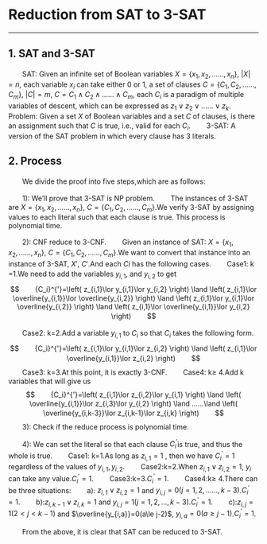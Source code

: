 # Reduction from SAT to 3-SAT
---
## 1. SAT and 3-SAT
‌‌‌　　SAT: Given an infinite set of Boolean variables $X=\{x_1,x_2,......,x_n\}$, $|X|=n$,  each variable $x_i$ can take either 0 or 1, a set of clauses $C=\{C_1,C_2,......,C_m\}$, $|C|=m$, $C=C_1\land C_2\land ......\land C_m$, each $C_i$ is a paradigm of multiple variables of descent, which can be expressed as $z_1\lor z_2\lor ......\lor z_k$.
‌‌‌　　Problem: Given a set $X$ of Boolean variables and a set $C$ of clauses, is there an assignment such that $C$ is true, i.e., valid for each $C_i$.
‌‌‌　　3-SAT: A version of the SAT problem in which every clause has 3 literals.
## 2. Process
‌‌‌　　We divide the proof into five steps,which are as follows:

‌‌‌　　1): We’ll prove that 3-SAT is NP problem.
‌‌‌　　The instances of 3-SAT are $X=\{x_1,x_2,......,x_n\}$,  $C=\{C_1,C_2,......,C_m\}$.We verify 3-SAT by assigning values to each literal such that each clause is true. This process is polynomial time.

‌‌‌　　2): CNF reduce to 3-CNF.
‌‌‌　　Given an instance of SAT: $X=\{x_1,x_2,......,x_n\}$,  $C=\{C_1,C_2,......,C_m\}$.We want to convert that instance into an instance of 3-SAT, $X'$,  $C'$.And each $Ci$ has the following cases.
‌‌‌　　Case1: k =1.We need to add the variables $y_{i,1}$, and $y_{i,2}$ to get 
‌‌‌　　$$
‌‌‌　　{C_i}^{'}=\left( z_{i,1}\lor y_{i,1}\lor y_{i,2} \right) \land \left( z_{i,1}\lor \overline{y_{i,1}}\lor \overline{y_{i,2}} \right) \land \left( z_{i,1}\lor y_{i,1}\lor \overline{y_{i,2}} \right) \land \left( z_{i,1}\lor \overline{y_{i,1}}\lor y_{i,2} \right) 
‌‌‌　　$$

‌‌‌　　Case2: k=2.Add a variable $y_{i,1}$ to $C_i$ so that $C_i$ takes the following form.
‌‌‌　　$$
‌‌‌　　{C_i}^{'}=\left( z_{i,1}\lor y_{i,1}\lor z_{i,2} \right) \land \left( z_{i,1}\lor \overline{y_{i,1}}\lor z_{i,2} \right) 
‌‌‌　　$$
‌‌‌　　Case3: k=3.At this point, it is exactly 3-CNF.
‌‌‌　　Case4: k$\geqslant$ 4.Add k variables that will give us$$
‌‌‌　　{C_i}^{'}=\left( z_{i,1}\lor z_{i,2}\lor y_{i,1} \right) \land \left( \overline{y_{i,1}}\lor z_{i,3}\lor y_{i,2} \right) \land ......\land \left( \overline{y_{i,k-3}}\lor z_{i,k-1}\lor z_{i,k} \right) 
‌‌‌　　$$
‌‌‌　　3): Check if the reduce process is polynomial time.

‌‌‌　　4): We can set the literal so that each clause $C_i ^{'}$is true, and thus the whole is true.
‌‌‌　　Case1: k=1.As long as $z_{i,1}=1$ , then we have $C_i ^{'}=1$ regardless of the values of $y_{i,1}, y_{i,2}$.
‌‌‌　　Case2:k=2.When $z_{i,1}\lor z_{i,2}=1$, $y_i$ can take any value.$C_i^{'}=1$.
‌‌‌　　Case3:k=3.$C_i^{'}=1$.
‌‌‌　　Case4:k$\geqslant$ 4.There can be three situations:
‌‌‌　　a): $z_{i,1}\lor z_{i,2}=1$ and $y_{i,j}=0(j=1,2,......,k-3)$.$C_i^{'}=1$.
‌‌‌　　b):$z_{i,k-1}\lor z_{i,k}=1$ and $y_{i,j}=1(j=1,2,...,k-3)$.$C_i^{'}=1$.
‌‌‌　　c):$z_{i,j}=1(2<j<k-1)$ and $\overline{y_{i,a}}=0(a\le j-2)$, $y_{i,a}=0(a\ge j-1)$.$C_i^{'}=1$.

‌‌‌　　From the above, it is clear that SAT can be reduced to 3-SAT.
‌‌‌　　

